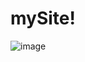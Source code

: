 # mySite!
![image](https://user-images.githubusercontent.com/71166016/158525042-35956f42-92da-4486-9fe6-cd02e9c47505.png)
